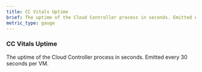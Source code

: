 ```yaml
---
title: CC Vitals Uptime
brief: The uptime of the Cloud Controller process in seconds. Emitted every 30 seconds per VM.
metric_type: gauge
---
```


### CC Vitals Uptime

The uptime of the Cloud Controller process in seconds. Emitted every 30 seconds per VM.